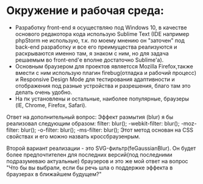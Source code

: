 # Окружение и рабочая среда:
- Разработку front-end  я осуществляю под Windows 10, в качестве основого редакотора кода использую Sublime Text (IDE например phpStorm не использую, т.к. по моему мнению он "заточен" под back-end разработку и все его преимущества реализуются и раскрываются именно там, я знаком с ним, но для задача решаемым во front-end'е вполне достаточно Sublime'а).
- Основным браузером для проектов являетсся Mozilla Firefox,также вмести с ним использую плагин firebug(отладка и рабочий процесс) и Responsive Design Mode для тестирования адаптивности и отображения под разные устройства и разрешения, благо там это делать очень удобно.
- На пк установлены и остальные, наиболее популярные, браузеры (IE, Chrome, Firefox, Safari).

Ответ на дополнительный вопрос:
Эффект размытия (blur) я бы реализовал следующим образом:
filter: blur(); 
    -webkit-filter: blur(); 
    -moz-filter: blur();
    -o-filter: blur(); 
    -ms-filter: blur();
Этот метод основан на CSS свойствах и его можно назвать кроссбраузенрым.

Второй вариант реализации - это SVG-фильтр(feGaussianBlur). Он будет более предпочтителен для последних версий(под последними подразумеваю актуальные) браузеров и это же мой ответ на вопрос "Что бы вы выбрали, если бы речь шла о поддержке эффекта в браузерах в ближайшем будущем?"
